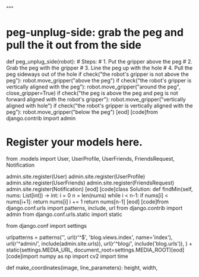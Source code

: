 
"""

# peg-unplug-side: grab the peg and pull the it out from the side
def peg_unplug_side(robot):
    # Steps:
    #  1. Put the gripper above the peg
    #  2. Grab the peg with the gripper
    #  3. Line the peg up with the hole
    #  4. Pull the peg sideways out of the hole
    if check("the robot's gripper is not above the peg"):
        robot.move_gripper("above the peg")
    if check("the robot's gripper is vertically aligned with the peg"):
        robot.move_gripper("around the peg", close_gripper=True)
    if check("the peg is above the peg and peg is not forward aligned with the robot's gripper"):
        robot.move_gripper("vertically aligned with hole")
    if check("the robot's gripper is vertically aligned with the peg"):
        robot.move_gripper("below the peg")
[eod] [code]from django.contrib import admin

# Register your models here.
from .models import User, UserProfile, UserFriends, FriendsRequest, Notification

admin.site.register(User)
admin.site.register(UserProfile)
admin.site.register(UserFriends)
admin.site.register(FriendsRequest)
admin.site.register(Notification)
[eod] [code]class Solution:
    def findMin(self, nums: List[int]) -> int:
        i = 0
        n = len(nums)
        while i < n-1:
            if nums[i] < nums[i+1]:
                return nums[i]
            i += 1
        return nums[n-1]
[eod] [code]from django.conf.urls import patterns, include, url
from django.contrib import admin
from django.conf.urls.static import static

from django.conf import settings

urlpatterns = patterns('',
	url(r'^$', 'blog.views.index', name='index'),
	url(r'^admin/', include(admin.site.urls)),
	url(r'^blog/', include('blog.urls')),
) + static(settings.MEDIA_URL, document_root=settings.MEDIA_ROOT)[eod] [code]import numpy as np
import cv2
import time


def make_coordinates(image, line_parameters):
    height, width,
